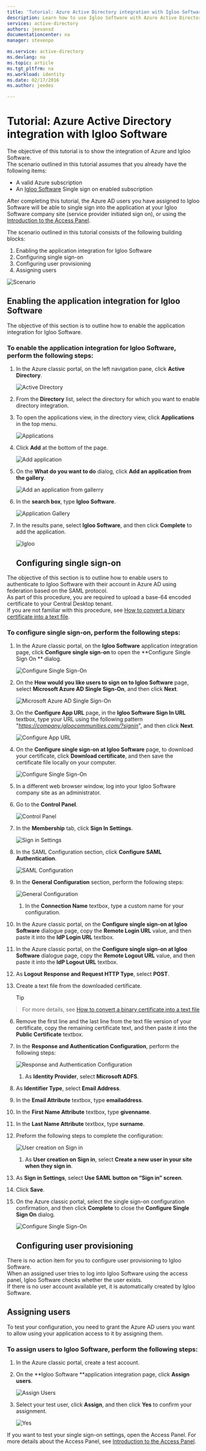 ```yaml
---
title: 'Tutorial: Azure Active Directory integration with Igloo Software | Microsoft Azure'
description: Learn how to use Igloo Software with Azure Active Directory to enable single sign-on, automated provisioning, and more!
services: active-directory
authors: jeevansd
documentationcenter: na
manager: stevenpo

ms.service: active-directory
ms.devlang: na
ms.topic: article
ms.tgt_pltfrm: na
ms.workload: identity
ms.date: 02/17/2016
ms.author: jeedes

---
```

# Tutorial: Azure Active Directory integration with Igloo Software
The objective of this tutorial is to show the integration of Azure and Igloo Software.  
The scenario outlined in this tutorial assumes that you already have the following items:

* A valid Azure subscription
* An [Igloo Software](http://www.igloosoftware.com/) Single sign on enabled subscription

After completing this tutorial, the Azure AD users you have assigned to Igloo Software will be able to single sign into the application at your Igloo Software company site (service provider initiated sign on), or using the [Introduction to the Access Panel](active-directory-saas-access-panel-introduction.md).

The scenario outlined in this tutorial consists of the following building blocks:

1. Enabling the application integration for Igloo Software
2. Configuring single sign-on
3. Configuring user provisioning
4. Assigning users

![Scenario](./media/active-directory-saas-igloo-software-tutorial/IC783961.png "Scenario")

## Enabling the application integration for Igloo Software
The objective of this section is to outline how to enable the application integration for Igloo Software.

### To enable the application integration for Igloo Software, perform the following steps:
1. In the Azure classic portal, on the left navigation pane, click **Active Directory**.

   ![Active Directory](./media/active-directory-saas-igloo-software-tutorial/IC700993.png "Active Directory")

2. From the **Directory** list, select the directory for which you want to enable directory integration.

3. To open the applications view, in the directory view, click **Applications** in the top menu.

   ![Applications](./media/active-directory-saas-igloo-software-tutorial/IC700994.png "Applications")

4. Click **Add** at the bottom of the page.

   ![Add application](./media/active-directory-saas-igloo-software-tutorial/IC749321.png "Add application")

5. On the **What do you want to do** dialog, click **Add an application from the gallery**.

   ![Add an application from gallerry](./media/active-directory-saas-igloo-software-tutorial/IC749322.png "Add an application from gallerry")

6. In the **search box**, type **Igloo Software**.

   ![Application Gallery](./media/active-directory-saas-igloo-software-tutorial/IC783962.png "Application Gallery")

7. In the results pane, select **Igloo Software**, and then click **Complete** to add the application.

   ![Igloo](./media/active-directory-saas-igloo-software-tutorial/IC783963.png "Igloo")

   ## Configuring single sign-on

The objective of this section is to outline how to enable users to authenticate to Igloo Software with their account in Azure AD using federation based on the SAML protocol.  
As part of this procedure, you are required to upload a base-64 encoded certificate to your Central Desktop tenant.  
If you are not familiar with this procedure, see [How to convert a binary certificate into a text file](http://youtu.be/PlgrzUZ-Y1o).

### To configure single sign-on, perform the following steps:
1. In the Azure classic portal, on the **Igloo Software** application integration page, click **Configure single sign-on** to open the **Configure Single Sign On ** dialog.

   ![Configure Single Sign-On](./media/active-directory-saas-igloo-software-tutorial/IC783964.png "Configure Single Sign-On")

2. On the **How would you like users to sign on to Igloo Software** page, select **Microsoft Azure AD Single Sign-On**, and then click **Next**.

   ![Microsoft Azure AD Single Sign-On](./media/active-directory-saas-igloo-software-tutorial/IC783965.png "Microsoft Azure AD Single Sign-On")

3. On the **Configure App URL** page, in the **Igloo Software Sign In URL** textbox, type your URL using the following pattern "*https://company.igloocommunities.com/?signin*", and then click **Next**.

   ![Configure App URL](./media/active-directory-saas-igloo-software-tutorial/IC773625.png "Configure App URL")

4. On the **Configure single sign-on at Igloo Software** page, to download your certificate, click **Download certificate**, and then save the certificate file locally on your computer.

   ![Configure Single Sign-On](./media/active-directory-saas-igloo-software-tutorial/IC783966.png "Configure Single Sign-On")

5. In a different web browser window, log into your Igloo Software company site as an administrator.

6. Go to the **Control Panel**.

   ![Control Panel](./media/active-directory-saas-igloo-software-tutorial/IC799949.png "Control Panel")

7. In the **Membership** tab, click **Sign In Settings**.

   ![Sign in Settings](./media/active-directory-saas-igloo-software-tutorial/IC783968.png "Sign in Settings")

8. In the SAML Configuration section, click **Configure SAML Authentication**.

   ![SAML Configuration](./media/active-directory-saas-igloo-software-tutorial/IC783969.png "SAML Configuration")

9. In the **General Configuration** section, perform the following steps:

   ![General Configuration](./media/active-directory-saas-igloo-software-tutorial/IC783970.png "General Configuration")

   1. In the **Connection Name** textbox, type a custom name for your configuration.
2. In the Azure classic portal, on the **Configure single sign-on at Igloo Software** dialogue page, copy the **Remote Login URL** value, and then paste it into the **IdP Login URL** textbox.
3. In the Azure classic portal, on the **Configure single sign-on at Igloo Software** dialogue page, copy the **Remote Logout URL** value, and then paste it into the **IdP Logout URL** textbox.
4. As **Logout Response and Request HTTP Type**, select **POST**.
5. Create a text file from the downloaded certificate.

   > [!TIP]
> For more details, see [How to convert a binary certificate into a text file](http://youtu.be/PlgrzUZ-Y1o)
> 
6. Remove the first line and the last line from the text file version of your certificate, copy the remaining certificate text, and then paste it into the **Public Certificate** textbox.


10. In the **Response and Authentication Configuration**, perform the following steps:

    ![Response and Authentication Configuration](./media/active-directory-saas-igloo-software-tutorial/IC783971.png "Response and Authentication Configuration")

    1. As **Identity Provider**, select **Microsoft ADFS**.
2. As **Identifier Type**, select **Email Address**.
3. In the **Email Attribute** textbox, type **emailaddress**.
4. In the **First Name Attribute** textbox, type **givenname**.
5. In the **Last Name Attribute** textbox, type **surname**.

11. Preform the following steps to complete the configuration:

    ![User creation on Sign in](./media/active-directory-saas-igloo-software-tutorial/IC783972.png "User creation on Sign in")

    1. As **User creation on Sign in**, select **Create a new user in your site when they sign in**.
2. As **Sign in Settings**, select **Use SAML button on “Sign in” screen**.
3. Click **Save**.

12. On the Azure classic portal, select the single sign-on configuration confirmation, and then click **Complete** to close the **Configure Single Sign On** dialog.

    ![Configure Single Sign-On](./media/active-directory-saas-igloo-software-tutorial/IC783973.png "Configure Single Sign-On")

    ## Configuring user provisioning

There is no action item for you to configure user provisioning to Igloo Software.  
When an assigned user tries to log into Igloo Software using the access panel, Igloo Software checks whether the user exists.  
If there is no user account available yet, it is automatically created by Igloo Software.

## Assigning users
To test your configuration, you need to grant the Azure AD users you want to allow using your application access to it by assigning them.

### To assign users to Igloo Software, perform the following steps:
1. In the Azure classic portal, create a test account.

2. On the **Igloo Software **application integration page, click **Assign users**.

   ![Assign Users](./media/active-directory-saas-igloo-software-tutorial/IC783974.png "Assign Users")

3. Select your test user, click **Assign**, and then click **Yes** to confirm your assignment.

   ![Yes](./media/active-directory-saas-igloo-software-tutorial/IC767830.png "Yes")


If you want to test your single sign-on settings, open the Access Panel. For more details about the Access Panel, see [Introduction to the Access Panel](active-directory-saas-access-panel-introduction.md).

